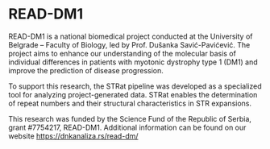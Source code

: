 # READ-DM1
READ-DM1 is a national biomedical project conducted at the University of Belgrade – Faculty of Biology, led by Prof. Dušanka Savić-Pavićević. The project aims to enhance our understanding of the molecular basis of individual differences in patients with myotonic dystrophy type 1 (DM1) and improve the prediction of disease progression.

To support this research, the STRat pipeline was developed as a specialized tool for analyzing project-generated data. STRat enables the determination of repeat numbers and their structural characteristics in STR expansions.

This research was funded by the Science Fund of the Republic of Serbia, grant #7754217, READ-DM1. 
Additional information can be found on our website https://dnkanaliza.rs/read-dm/
